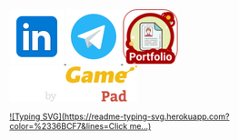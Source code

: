 <a href="https://www.linkedin.com/in/nikitapermikov/" target="_blank">
  <img src="https://github.com/nikit34/nikit34/blob/main/media/icons8-linkedin-96.png" alt="Linkedlin" height="96"/>
</a>

<a href="https://t.me/nikit34" target="_blank">
  <img src="https://github.com/nikit34/nikit34/blob/main/media/icons8-telegram-96.png" alt="Telegram" height="96"/>
</a>

<a href="https://nikit34.github.io/" target="_blank">
  <img src="https://github.com/nikit34/nikit34/blob/main/media/icons8-portfolio-96.png" alt="Portfolio" height="96"/>
</a>

<a href="https://www.codingame.com/profile/bfe0d4199480884ca6803c250ede14339669463" target="_blank">
  <img src="https://github.com/nikit34/nikit34/blob/main/media/icons-codingame-96.png" alt="Codingame" height="64" style="button: 25"/>
</a>


[![Typing SVG](https://readme-typing-svg.herokuapp.com?color=%2336BCF7&lines=Click me...)](https://git.io/typing-svg)
